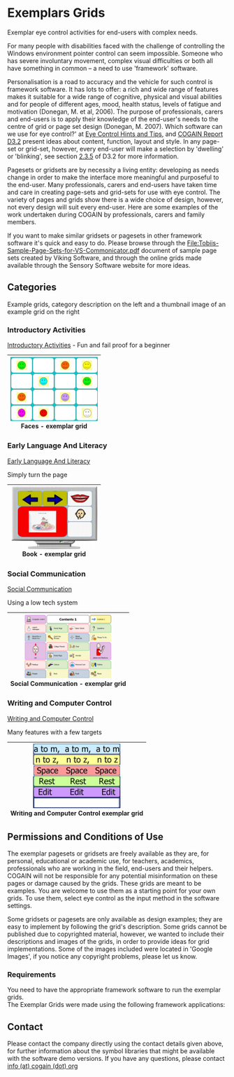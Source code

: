 # Exemplars Grids 

Exemplar eye control activities for end-users with complex needs. 

For many people with disabilities faced with the challenge of controlling the Windows environment pointer control can seem impossible. Someone who has severe involuntary movement, complex visual difficulties or both all have something in common – a need to use 'framework' software. 

Personalisation is a road to accuracy and the vehicle for such control is framework software. It has lots to offer: a rich and wide range of features makes it suitable for a wide range of cognitive, physical and visual abilities and for people of different ages, mood, health status, levels of fatigue and motivation (Donegan, M. et al, 2006). The purpose of professionals, carers and end-users is to apply their knowledge of the end-user's needs to the centre of grid or page set design (Donegan, M. 2007). Which software can we use for eye control?' at [Eye Control Hints and Tips][1], and [COGAIN Report D3.2][2] present ideas about content, function, layout and style. In any page-set or grid-set, however, every end-user will make a selection by 'dwelling' or 'blinking', see section [2.3.5][3] of D3.2 for more information. 

Pagesets or gridsets are by necessity a living entity: developing as needs change in order to make the interface more meaningful and purposeful to the end-user. Many professionals, carers and end-users have taken time and care in creating page-sets and grid-sets for use with eye control. The variety of pages and grids show there is a wide choice of design, however, not every design will suit every end-user. Here are some examples of the work undertaken during COGAIN by professionals, carers and family members. 

If you want to make similar gridsets or pagesets in other framework software it's quick and easy to do. Please browse through the [File:Tobiis-Sample-Page-Sets-for-VS-Commonicator.pdf][4] document of sample page sets created by Viking Software, and through the online grids made available through the Sensory Software website for more ideas. 

##  Categories 

Example grids, category description on the left and a thumbnail image of an example grid on the right 

###  Introductory Activities 

[Introductory Activities][5] \- Fun and fail proof for a beginner 

|<center><img src="/Img/Faces-grid.jpg" width="200"> <br>Faces - exemplar grid<br>|
|---|

###  Early Language And Literacy 

[Early Language And Literacy][8]

Simply turn the page 

|<center><img src="/Img/Example_of_a_story_book1.jpg" width="200"> <br>Book - exemplar grid<br>|
|---|


###  Social Communication 

[Social Communication][10]

Using a low tech system 

|<center><img src="/Img/HelensGrid.bmp" width="200"> <br>Social Communication - exemplar grid<br>|
|---|


###  Writing and Computer Control 

[Writing and Computer Control][12]

Many features with a few targets 

|<center><img src="/Img/Russ.bmp" width="200"> <br>Writing and Computer Control exemplar grid<br>|
|---|


##  Permissions and Conditions of Use 

The exemplar pagesets or gridsets are freely available as they are, for personal, educational or academic use, for teachers, academics, professionals who are working in the field, end-users and their helpers. COGAIN will not be responsible for any potential misinformation on these pages or damage caused by the grids. These grids are meant to be examples. You are welcome to use them as a starting point for your own grids. To use them, select eye control as the input method in the software settings. 

Some gridsets or pagesets are only available as design examples; they are easy to implement by following the grid's description. Some grids cannot be published due to copyrighted material, however, we wanted to include their descriptions and images of the grids, in order to provide ideas for grid implementations. Some of the images included were located in 'Google Images', if you notice any copyright problems, please let us know. 

###  Requirements 

You need to have the appropriate framework software to run the exemplar grids.  
The Exemplar Grids were made using the following framework applications: 

##  Contact 

Please contact the company directly using the contact details given above, for further information about the symbol libraries that might be available with the software demo versions. If you have any questions, please contact [info (at) cogain (dot) org][14]

[1]: /main/user/Eye_Control_Hints_and_Tips.md
[2]: http://wiki.cogain.org/index.php/COGAIN_Report_D3.2 "COGAIN Report D3.2"
[3]: http://wiki.cogain.org/index.php/COGAIN_Report_D3.2#2.3.5_Using_the_eye_to_emulate_mouse_button_control_features "COGAIN Report D3.2"
[4]: http://wiki.cogain.org/index.php/File%3ATobiis-Sample-Page-Sets-for-VS-Commonicator.pdf "File:Tobiis-Sample-Page-Sets-for-VS-Commonicator.pdf"
[5]: http://wiki.cogain.org/index.php/Exemplar_Grids%3A_Introductory_Activities "Exemplar Grids: Introductory Activities"
[6]: http://wiki.cogain.org/images/thumb/2/2f/Faces-grid.jpg/180px-Faces-grid.jpg
[7]: http://wiki.cogain.org/skins/common/images/magnify-clip.png
[8]: http://wiki.cogain.org/index.php/Exemplar_Grids%3A_Early_Language_and_Literacy "Exemplar Grids: Early Language and Literacy"
[9]: http://wiki.cogain.org/images/thumb/7/70/Example_of_a_story_book1.jpg/180px-Example_of_a_story_book1.jpg
[10]: http://wiki.cogain.org/index.php/Exemplar_Grids%3A_Social_Communication "Exemplar Grids: Social Communication"
[11]: http://wiki.cogain.org/images/thumb/5/5d/HelensGrid.bmp/180px-HelensGrid.bmp.png
[12]: http://wiki.cogain.org/index.php/User_Involvement_Exemplars_Writing_and_Computer_Control "User Involvement Exemplars Writing and Computer Control"
[13]: http://wiki.cogain.org/images/thumb/f/fa/Russ.bmp/180px-Russ.bmp.png
[14]: mailto:info%40cogain.org

  

<!--stackedit_data:
eyJoaXN0b3J5IjpbLTY2NTA5MjIzM119
-->